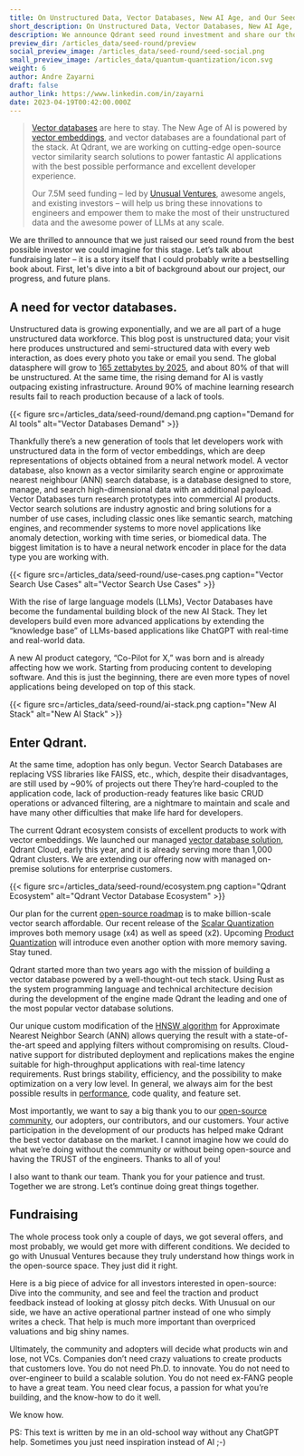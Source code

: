 ```yaml
---
title: On Unstructured Data, Vector Databases, New AI Age, and Our Seed Round.
short_description: On Unstructured Data, Vector Databases, New AI Age, and Our Seed Round.
description: We announce Qdrant seed round investment and share our thoughts on Vector Databases and New AI Age.
preview_dir: /articles_data/seed-round/preview
social_preview_image: /articles_data/seed-round/seed-social.png
small_preview_image: /articles_data/quantum-quantization/icon.svg
weight: 6
author: Andre Zayarni
draft: false
author_link: https://www.linkedin.com/in/zayarni
date: 2023-04-19T00:42:00.000Z
---
```



> [Vector databases](https://qdrant.tech/qdrant-vector-database/) are here to stay. The New Age of AI is powered by [vector embeddings](https://qdrant.tech/articles/what-are-embeddings/), and vector databases are a foundational part of the stack. At Qdrant, we are working on cutting-edge open-source vector similarity search solutions to power fantastic AI applications with the best possible performance and excellent developer experience. 
> 
> Our 7.5M seed funding – led by [Unusual Ventures](https://www.unusual.vc/), awesome angels, and existing investors – will help us bring these innovations to engineers and empower them to make the most of their unstructured data and the awesome power of LLMs at any scale.

We are thrilled to announce that we just raised our seed round from the best possible investor we could imagine for this stage. Let’s talk about fundraising later – it is a story itself that I could probably write a bestselling book about. First, let's dive into a bit of background about our project, our progress, and future plans. 

## A need for vector databases.

Unstructured data is growing exponentially, and we are all part of a huge unstructured data workforce. This blog post is unstructured data; your visit here produces unstructured and semi-structured data with every web interaction, as does every photo you take or email you send. The global datasphere will grow to [165 zettabytes by 2025](https://github.com/qdrant/qdrant/pull/1639), and about 80% of that will be unstructured. At the same time, the rising demand for AI is vastly outpacing existing infrastructure. Around 90% of machine learning research results fail to reach production because of a lack of tools. 


{{< figure src=/articles_data/seed-round/demand.png caption="Demand for AI tools" alt="Vector Databases Demand" >}}

Thankfully there’s a new generation of tools that let developers work with unstructured data in the form of vector embeddings, which are deep representations of objects obtained from a neural network model. A vector database, also known as a vector similarity search engine or approximate nearest neighbour (ANN) search database, is a database designed to store, manage, and search high-dimensional data with an additional payload. Vector Databases turn research prototypes into commercial AI products. Vector search solutions are industry agnostic and bring solutions for a number of use cases, including classic ones like semantic search, matching engines, and recommender systems to more novel applications like anomaly detection, working with time series, or biomedical data. The biggest limitation is to have a neural network encoder in place for the data type you are working with. 


{{< figure src=/articles_data/seed-round/use-cases.png caption="Vector Search Use Cases" alt="Vector Search Use Cases" >}}

With the rise of large language models (LLMs), Vector Databases have become the fundamental building block of the new AI Stack. They let developers build even more advanced applications by extending the “knowledge base” of LLMs-based applications like ChatGPT with real-time and real-world data. 

A new AI product category, “Co-Pilot for X,” was born and is already affecting how we work. Starting from producing content to developing software. And this is just the beginning, there are even more types of novel applications being developed on top of this stack.

{{< figure src=/articles_data/seed-round/ai-stack.png caption="New AI Stack" alt="New AI Stack" >}}

## Enter Qdrant. ##

At the same time, adoption has only begun. Vector Search Databases are replacing VSS libraries like FAISS, etc., which, despite their disadvantages, are still used by ~90% of projects out there They’re hard-coupled to the application code, lack of production-ready features like basic CRUD operations or advanced filtering, are a nightmare to maintain and scale and have many other difficulties that make life hard for developers. 

The current Qdrant ecosystem consists of excellent products to work with vector embeddings. We launched our managed [vector database solution](https://qdrant.tech/qdrant-vector-database/), Qdrant Cloud, early this year, and it is already serving more than 1,000 Qdrant clusters. We are extending our offering now with managed on-premise solutions for enterprise customers. 

{{< figure src=/articles_data/seed-round/ecosystem.png caption="Qdrant Ecosystem" alt="Qdrant Vector Database Ecosystem" >}}


Our plan for the current [open-source roadmap](https://github.com/qdrant/qdrant/blob/master/docs/roadmap/README.md) is to make billion-scale vector search affordable. Our recent release of the [Scalar Quantization](/articles/scalar-quantization/) improves both memory usage (x4) as well as speed (x2). Upcoming [Product Quantization](https://www.irisa.fr/texmex/people/jegou/papers/jegou_searching_with_quantization.pdf) will introduce even another option with more memory saving. Stay tuned. 

Qdrant started more than two years ago with the mission of building a vector database powered by a well-thought-out tech stack. Using Rust as the system programming language and technical architecture decision during the development of the engine made Qdrant the leading and one of the most popular vector database solutions. 

Our unique custom modification of the [HNSW algorithm](/articles/filtrable-hnsw/) for Approximate Nearest Neighbor Search (ANN) allows querying the result with a state-of-the-art speed and applying filters without compromising on results. Cloud-native support for distributed deployment and replications makes the engine suitable for high-throughput applications with real-time latency requirements. Rust brings stability, efficiency, and the possibility to make optimization on a very low level. In general, we always aim for the best possible results in [performance](/benchmarks/), code quality, and feature set.

Most importantly, we want to say a big thank you to our [open-source community](https://qdrant.to/discord), our adopters, our contributors, and our customers. Your active participation in the development of our products has helped make Qdrant the best vector database on the market. I cannot imagine how we could do what we’re doing without the community or without being open-source and having the TRUST of the engineers. Thanks to all of you!

I also want to thank our team. Thank you for your patience and trust. Together we are strong. Let’s continue doing great things together.

## Fundraising ##
The whole process took only a couple of days, we got several offers, and most probably, we would get more with different conditions. We decided to go with Unusual Ventures because they truly understand how things work in the open-source space. They just did it right. 

Here is a big piece of advice for all investors interested in open-source: Dive into the community, and see and feel the traction and product feedback instead of looking at glossy pitch decks. With Unusual on our side, we have an active operational partner instead of one who simply writes a check. That help is much more important than overpriced valuations and big shiny names.

Ultimately, the community and adopters will decide what products win and lose, not VCs. Companies don’t need crazy valuations to create products that customers love. You do not need Ph.D. to innovate. You do not need to over-engineer to build a scalable solution. You do not need ex-FANG people to have a great team. You need clear focus, a passion for what you’re building, and the know-how to do it well. 

We know how.  

PS: This text is written by me in an old-school way without any ChatGPT help. Sometimes you just need inspiration instead of AI ;-) 

